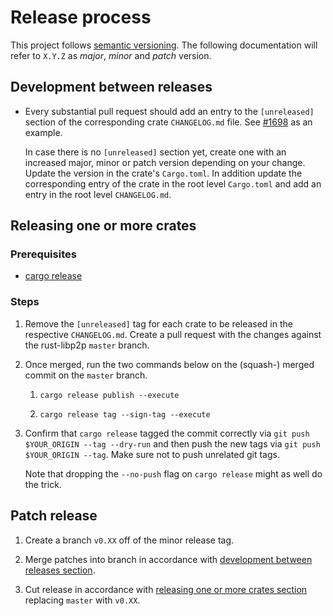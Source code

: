 # Release process

This project follows [semantic versioning](https://semver.org/). The following
documentation will refer to `X.Y.Z` as _major_, _minor_ and _patch_ version.

## Development between releases

- Every substantial pull request should add an entry to the `[unreleased]`
  section of the corresponding crate `CHANGELOG.md` file. See
  [#1698](https://github.com/libp2p/rust-libp2p/pull/1698/files) as an example.

  In case there is no `[unreleased]` section yet, create one with an increased
  major, minor or patch version depending on your change. Update the version in
  the crate's `Cargo.toml`. In addition update the corresponding entry of the
  crate in the root level `Cargo.toml` and add an entry in the root level
  `CHANGELOG.md`.

## Releasing one or more crates

### Prerequisites

- [cargo release](https://github.com/crate-ci/cargo-release/)

### Steps

1. Remove the `[unreleased]` tag for each crate to be released in the respective
   `CHANGELOG.md`. Create a pull request with the changes against the
   rust-libp2p `master` branch.

2. Once merged, run the two commands below on the (squash-) merged commit on the `master` branch.

    1. `cargo release publish --execute`

    2. `cargo release tag --sign-tag --execute`

3. Confirm that `cargo release` tagged the commit correctly via `git push
   $YOUR_ORIGIN --tag --dry-run` and then push the new tags via `git push
   $YOUR_ORIGIN --tag`. Make sure not to push unrelated git tags.

   Note that dropping the `--no-push` flag on `cargo release` might as well do
   the trick.

## Patch release

1. Create a branch `v0.XX` off of the minor release tag.

2. Merge patches into branch in accordance with [development between releases section](#development-between-releases).

3. Cut release in accordance with [releasing one or more crates section](#releasing-one-or-more-crates) replacing `master` with `v0.XX`.
